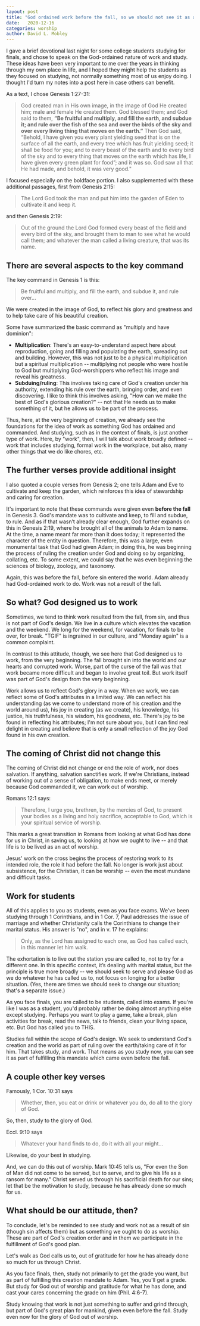 ```yaml
---
layout: post
title: "God ordained work before the fall, so we should not see it as a curse"
date:   2020-12-16
categories: worship
author: David L. Mobley
---
```


I gave a brief devotional last night for some college students studying for finals, and chose to speak on the God-ordained nature of work and study. These ideas have been very important to me over the years in thinking through my own place in life, and I hoped they might help the students as they focused on studying, not normally something most of us enjoy doing. I thought I'd turn my notes into a post here in case others can benefit.

As a text, I chose Genesis 1:27-31:
> God created man in His own image, in the image of God He created him; male and female He created them. God blessed them; and God said to them, **“Be fruitful and multiply, and fill the earth, and subdue it; and rule over the fish of the sea and over the birds of the sky and over every living thing that moves on the earth.”** Then God said, “Behold, I have given you every plant yielding seed that is on the surface of all the earth, and every tree which has fruit yielding seed; it shall be food for you; and to every beast of the earth and to every bird of the sky and to every thing that moves on the earth which has life, I have given every green plant for food”; and it was so. God saw all that He had made, and behold, it was very good."

I focused especially on the boldface portion. I also supplemented with these additional passages, first from Genesis 2:15:
> The Lord God took the man and put him into the garden of Eden to cultivate it and keep it.

and then Genesis 2:19:
> Out of the ground the Lord God formed every beast of the field and every bird of the sky, and brought them to man to see what he would call them; and whatever the man called a living creature, that was its name.

## There are several aspects to the key command

The key command in Genesis 1 is this:
> Be fruitful and multiply, and fill the earth, and subdue it, and rule over...

We were created in the image of God, to reflect his glory and greatness and to help take care of his beautiful creation.

Some have summarized the basic command as "multiply and have dominion":
- **Multiplication**: There's an easy-to-understand aspect here about reproduction, going and filling and populating the earth, spreading out and building. However, this was not just to be a physical multiplication but a spiritual multiplication -- multiplying not people who were hostile to God but multiplying God-worshippers who reflect his image and reveal his greatness.
- **Subduing/ruling**: This involves taking care of God's creation under his authority, extending his rule over the earth, bringing order, and even discovering. I like to think this involves asking, "How can we make the best of God's glorious creation?" -- not that He needs us to make something of it, but he allows us to be part of the process.

Thus, here, at the very beginning of creation, we already see the foundations for the idea of work as something God has ordained and commanded. And studying, such as in the context of finals, is just another type of work. Here, by "work", then, I will talk about work broadly defined -- work that includes studying, formal work in the workplace, but also, many other things that we do like chores, etc.

## The further verses provide additional insight

I also quoted a couple verses from Genesis 2; one tells Adam and Eve to cultivate and keep the garden, which reinforces this idea of stewardship and caring for creation.

It's important to note that these commands were given even **before the fall** in Genesis 3. God's mandate was to cultivate and keep, to fill and subdue, to rule. And as if that wasn’t already clear enough, God further expands on this in Genesis 2:19, where he brought all of the animals to Adam to name. At the time, a name meant far more than it does today; it represented the character of the entity in question. Therefore, this was a large, even monumental task that God had given Adam; in doing this, he was beginning the process of ruling the creation under God and doing so by organizing, collating, etc. To some extent, we could say that he was even beginning the sciences of biology, zoology, and taxonomy.

Again, this was before the fall, before sin entered the world. Adam already had God-ordained work to do. Work was not a result of the fall.

## So what? God designed us to work

Sometimes, we tend to think work resulted from the fall, from sin, and thus is not part of God's design. We live in a culture which elevates the vacation and the weekend. We long for the weekend, for vacation, for finals to be over, for break. "TGIF" is ingrained in our culture, and "Monday again" is a common complaint.

In contrast to this attitude, though, we see here that God designed us to work, from the very beginning. The fall brought sin into the world and our hearts and corrupted work. Worse, part of the curse of the fall was that work became more difficult and began to involve great toil. But work itself was part of God's design from the very beginning.

Work allows us to reflect God's glory in a way. When we work, we can reflect some of God's attributes in a limited way. We can reflect his understanding (as we come to understand more of his creation and the world around us), his joy in creating (as we create), his knowledge, his justice, his truthfulness, his wisdom, his goodness, etc. There's joy to be found in reflecting his attributes; I'm not sure about you, but I can find real delight in creating and believe that is only a small reflection of the joy God found in his own creation.

## The coming of Christ did not change this

The coming of Christ did not change or end the role of work, nor does salvation. If anything, salvation sanctifies work. If we're Christians, instead of working out of a sense of obligation, to make ends meet, or merely because God commanded it, we can work out of worship.

Romans 12:1 says:
> Therefore, I urge you, brethren, by the mercies of God, to present your bodies as a living and holy sacrifice, acceptable to God, which is your spiritual service of worship.

This marks a great transition in Romans from looking at what God has done for us in Christ, in saving us, to looking at how we ought to live -- and that life is to be lived as an act of worship.

Jesus' work on the cross begins the process of restoring work to its intended role, the role it had before the fall. No longer is work just about subsistence, for the Christian, it can be worship -- even the most mundane and difficult tasks.

## Work for students

All of this applies to you as students, even as you face exams. We've been studying through 1 Corinthians, and in 1 Cor. 7, Paul addresses the issue of marriage and whether Christianity calls the Corinthians to change their marital status. His answer is "no", and in v. 17 he explains:
> Only, as the Lord has assigned to each one, as God has called each, in this manner let him walk.

The exhortation is to live out the station you are called to, not to try for a different one. In this specific context, it’s dealing with marital status, but the principle is true more broadly -- we should seek to serve and please God as we do whatever he has called us to, not focus on longing for a better situation. (Yes, there are times we should seek to change our situation; that's a separate issue.)

As you face finals, you are called to be students, called into exams. If you're like I was as a student, you'd probably rather be doing almost anything else except studying. Perhaps you want to play a game, take a break, plan activities for break, read the news, talk to friends, clean your living space, etc. But God has called you to THIS.

Studies fall within the scope of God's design. We seek to understand God's creation and the world as part of ruling over the earth/taking care of it for him. That takes study, and work. That means as you study now, you can see it as part of fulfilling this mandate which came even before the fall.

## A couple other key verses

Famously, 1 Cor. 10:31 says
> Whether, then, you eat or drink or whatever you do, do all to the glory of God.

So, then, study to the glory of God.

Eccl. 9:10 says
> Whatever your hand finds to do, do it with all your might...

Likewise, do your best in studying.

And, we can do this out of worship. Mark 10:45 tells us, "For even the Son of Man did not come to be served, but to serve, and to give his life as a ransom for many." Christ served us through his sacrificial death for our sins; let that be the motivation to study, because he has already done so much for us.

## What should be our attitude, then?

To conclude, let's be reminded to see study and work not as a result of sin (though sin affects them) but as something we ought to do as worship. These are part of God's creation order and in them we participate in the fulfillment of God's good plan.

Let's walk as God calls us to, out of gratitude for how he has already done so much for us through Christ.

As you face finals, then, study not primarily to get the grade you want, but as part of fulfilling this creation mandate to Adam. Yes, you'll get a grade. But study for God out of worship and gratitude for what he has done, and cast your cares concerning the grade on him (Phil. 4:6-7).

Study knowing that work is not just something to suffer and grind through, but part of God's great plan for mankind, given even before the fall. Study even now for the glory of God out of worship.
